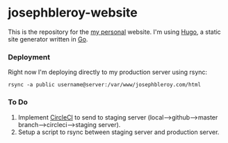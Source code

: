 # josephbleroy-website

This is the repository for the [my personal] website. I'm using [Hugo], a static site generator written in [Go].

### Deployment

Right now I'm deploying directly to my production server using rsync:

```
rsync -a public username@server:/var/www/josephbleroy.com/html
```

### To Do

1. Implement [CircleCI] to send to staging server (local-->github-->master branch-->circleci-->staging server).
2. Setup a script to rsync between staging server and production server.

[my personal]: https://www.josephbleroy.com
[CircleCI]: https://circleci.com
[Hugo]: https://www.gohugo.io
[Go]: https://golang.org
